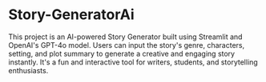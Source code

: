 # Story-GeneratorAi
This project is an AI-powered Story Generator built using Streamlit and OpenAI's GPT-4o model. Users can input the story's genre, characters, setting, and plot summary to generate a creative and engaging story instantly. It's a fun and interactive tool for writers, students, and storytelling enthusiasts.
